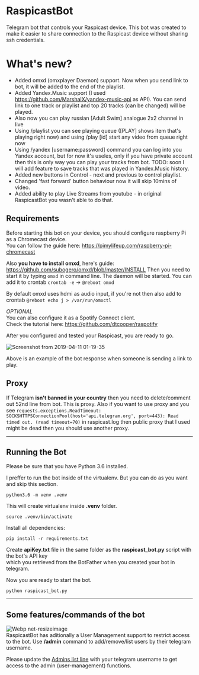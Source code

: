 # RaspicastBot

Telegram bot that controls your Raspicast device.
This bot was created to make it easier to share connection to the Raspicast device without sharing ssh credentials.

# What's new?

- Added omxd (omxplayer Daemon) support. Now when you send link to bot, it will be added to the end of the playlist.
- Added Yandex.Music support (I used https://github.com/MarshalX/yandex-music-api as API). You can send link to one track or playlist and top 20 tracks (can be changed) will be played.
- Also now you can play russian [Adult Swim] analogue 2x2 channel in live
- Using /playlist you can see playing queue ([PLAY] shows item that's playing right now) and using /play [id] start any video from queue right now
- Using /yandex [username:password] command you can log into you Yandex account, but for now it's useles, only if you have private account then this is only way you can play your tracks from bot. 
TODO: soon I will add feature to save tracks that was played in Yandex.Music history.
- Added new buttons in Control - next and previous to control playlist.
- Changed 'fast forward' button behaviour now it will skip 10mins of video.
- Added ability to play Live Streams from youtube - in original RaspicastBot you wasn't able to do that.

## Requirements

Before starting this bot on your device, you should configure raspberry Pi as a Chromecast device.  
You can follow the guide here: https://pimylifeup.com/raspberry-pi-chromecast

Also **you have to install omxd**, here's guide: https://github.com/subogero/omxd/blob/master/INSTALL
Then you need to start it by typing ``` omxd ``` in command line. The daemon will be started.
You can add it to crontab ``` crontab -e ``` -> ``` @reboot omxd ```

By default omxd uses hdmi as audio input, if you're not then also add to crontab ``` @reboot echo j > /var/run/omxctl ```

*OPTIONAL*  
You can also configure it as a Spotify Connect client.  
Check the tutorial here: https://github.com/dtcooper/raspotify

After you configured and tested your Raspicast, you are ready to go.

![Screenshot from 2019-04-11 01-19-35](https://user-images.githubusercontent.com/17516391/55922399-d7ad8100-5bf8-11e9-969f-223a8da2650a.png)

Above is an example of the bot response when someone is sending a link to play.

## Proxy

If Telegram **isn't banned in your country** then you need to delete/comment out 52nd line from bot. This is proxy.
Also if you want to use proxy and you see ``` requests.exceptions.ReadTimeout: SOCKSHTTPSConnectionPool(host='api.telegram.org', port=443): Read timed out. (read timeout=70) ``` in raspicast.log then public proxy that I used might be dead then you should use another proxy.

-------

## Running the Bot

Please be sure that you have Python 3.6 installed.  

I preffer to run the bot inside of the virtualenv. But you can do as you want and skip this section. 

```
python3.6 -m venv .venv
```
This will create virtualenv inside **.venv** folder.  
```
source .venv/bin/activate
```  
Install all dependencies: 
```
pip install -r requirements.txt
```
Create **apiKey.txt** file in the same folder as the **raspicast_bot.py** script with the bot's API key  
which you retrieved from the BotFather when you created your bot in telegram.

Now you are ready to start the bot.
```
python raspicast_bot.py
```
-----
## Some features/commands of the bot

![Webp net-resizeimage](https://user-images.githubusercontent.com/17516391/56228362-8e818500-606f-11e9-960d-9851ea819a57.jpg)  
RaspicastBot has aditionally a User Management support to restrict access to the bot. Use **/admin** command to add/remove/list users by their telegram username.

Please update the [Admins list line](https://github.com/tmxak/RaspicastBot/blob/44949e9482a5022170d1dd41423952c85cc8d5da/raspicast_bot.py#L36) with your telegram username to get access to the admin (user-management) functions. 
